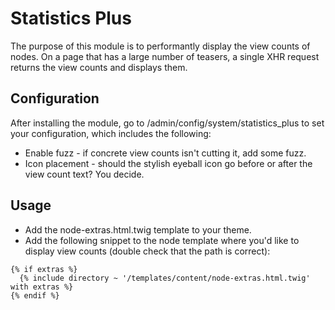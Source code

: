 # Statistics Plus

The purpose of this module is to performantly display the view counts of nodes. On a page that has a large number of teasers, a single XHR request returns the view counts and displays them.

## Configuration
After installing the module, go to /admin/config/system/statistics_plus to set your configuration, which includes the following:
* Enable fuzz - if concrete view counts isn't cutting it, add some fuzz.
* Icon placement - should the stylish eyeball icon go before or after the view count text? You decide.

## Usage
* Add the node-extras.html.twig template to your theme.
* Add the following snippet to the node template where you'd like to display view counts (double check that the path is correct):
```
{% if extras %}
  {% include directory ~ '/templates/content/node-extras.html.twig' with extras %}
{% endif %}
```